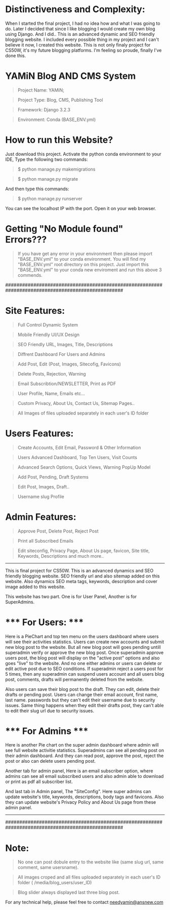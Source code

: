 # Distinctiveness and Complexity:
When I started the final project, I had no idea how and what I was going to do. Later I decided that since I like blogging I would create my own blog using Django. And I did.. This is an advanced dynamic and SEO friendly blogging website. I included every possible thing in my project and I can't believe it now, I created this website. This is not only finaly project for CS50W, it's my future blogging platforms. I'm feeling so proude, finally I've done this.

# YAMiN Blog AND CMS System #
> Project Name: YAMiN; 

> Project Type: Blog, CMS, Publishing Tool 

> Framework: Django 3.2.3

> Environment: Conda (BASE_ENV.yml)

# How to run this Website?
Just download this project. Activate the python conda environment to your IDE, Type the following two commands:
> $ python manage.py makemigrations

> $ python manage.py migrate

And then type this commands: 
> $ python manage.py runserver

You can see the localhost IP with the port. Open it on your web browser.

# Getting "No Module found" Errors???
> If you have get any error in your environment then please import "BASE_ENV.yml" to your conda environment. 
You will find my "BASE_ENV.yml" root directory on this project. Just import this "BASE_ENV.yml" to your conda new enviroment and run this above 3 commends.


##################################################################################################

# Site Features:
> Full Control Dynamic System 

> Mobile Friendly UI/UX Design

> SEO Friendly URL, Images, Title, Descriptions

> Diffrent Dashboard For Users and Admins

> Add Post, Edit (Post, Images, Sitecofig, Favicons)

> Delete Posts, Rejection, Warning

> Email Subscribtion/NEWSLETTER, Print as PDF

> User Profile, Name, Emails etc...

> Custom Privacy, About Us, Contact Us, Sitemap Pages..

> All Images of files uploaded separately in each user's ID folder


# Users Features:
> Create Accounts, Edit Email, Password & Other Information

> Users Advanced Dashboard, Top Ten Users, Visit Counts

> Advanced Search Options, Quick Views, Warning PopUp Model

> Add Post, Pending, Draft Systems

> Edit Post, Images, Draft..

> Username slug Profile


# Admin Features:
> Approve Post, Delete Post, Reject Post

> Print all Subscribed Emails

> Edit siteconfig, Privacy Page, About Us page, favicon, Site title, Keywords, Descriptions and much more..


****************************************************************************************************
This is final project for CS50W. This is an advanced dynamics and SEO friendly blogging website. SEO friendly url and also sitemap added on this website. Also dynamics SEO meta tags, keywords, description and cover image added to this website.

This website has two part. One is for User Panel, Another is for SuperAdmins. 

# *** For Users: ***

Here is a PieChart and top ten menu on the users dashboard where users will see their activities statistics. Users can create new accounts and submit new blog post to the website. But all new blog post will goes pending untill superadmin verify or approve the new blog post. Once superadmin approve users post, the blog post will display on the "active post" options and also goes "live" to the website. And no one either admins or users can delete or edit active post due to SEO conditions. If superadmin reject a users post for 5 times, then any superadmin can suspend users account and all users blog post, comments, drafts will permanently deleted from the website.

Also users can save their blog post to the draft. They can edit, delete their drafts or pending post. Users can change their email account, first name, last name. passwords but they can't edit their username due to security issues. Same thing happens when they edit their drafts post, they can't able to edit their slug url due to security issues. 

# *** For Admins ***
Here is another Pie chart on the super admin dashboard where admin will see full website activitie statistics. Superadmins can see all pending post on their admin dashboard. And they can read post, approve the post, reject the post or also can delete users pending post. 

Another tab for admin panel, Here is an email subscriber option, where admins can see all email subscribed users and also admin able to download or print as pdf all subscriber list.

And last tab in Admin panel, The "SiteConfig". Here super admins can update website's title, keywords, descriptions, body tags and favicons. Also they can update website's Privacy Policy and About Us page from these admin panel.
****************************************************************************************************


##################################################################################################

# Note:
> No one can post dobule entry to the website like (same slug url, same comment, same usersname).

> All images croped and all files uploaded separately in each user's ID folder ( /media/blog_users/user_ID)

> Blog slider always displayed last three blog post.




For any technical help, please feel free to contact needyamin@ansnew.com
